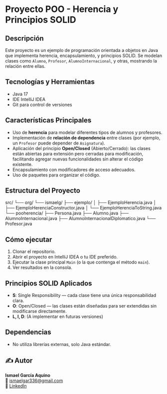# Proyecto POO - Herencia y Principios SOLID

## Descripción
Este proyecto es un ejemplo de programación orientada a objetos en Java que implementa herencia, encapsulamiento, y principios SOLID. Se modelan clases como `Alumno`, `Profesor`, `AlumnoInternacional`, y otras, mostrando la relación entre ellas.

## Tecnologías y Herramientas
- Java 17
- IDE IntelliJ IDEA
- Git para control de versiones

## Características Principales
- Uso de **herencia** para modelar diferentes tipos de alumnos y profesores.
- Implementación de **relación de dependencia** entre clases (por ejemplo, un `Profesor` puede depender de `Asignatura`).
- Aplicación del principio **Open/Closed** (Abierto/Cerrado): las clases están abiertas para extensión pero cerradas para modificación, facilitando agregar nuevas funcionalidades sin alterar el código existente.
- Encapsulamiento con modificadores de acceso adecuados.
- Uso de paquetes para organizar el código.

## Estructura del Proyecto
src/
└── org/
└── ismaelg/
├── ejemplo/
│ ├── EjemploHerencia.java
│ ├── EjemploHerenciaConstructor.java
│ └── EjemploHerenciaToString.java
└── pooherencia/
├── Persona.java
├── Alumno.java
├── AlumnoInternacional.java
├── AlumnoInternacionalDiplomatico.java
└── Profesor.java

## Cómo ejecutar
1. Clonar el repositorio.
2. Abrir el proyecto en IntelliJ IDEA o tu IDE preferido.
3. Ejecutar la clase principal `Main` (o la que contenga el método `main`).
4. Ver resultados en la consola.

## Principios SOLID Aplicados
- **S**: Single Responsibility — cada clase tiene una única responsabilidad clara.
- **O**: Open/Closed — las clases están diseñadas para ser extendidas sin modificarse directamente.
- **L, I, D**: (A implementar en futuras versiones)

## Dependencias
- No utiliza librerías externas, solo Java estándar.

## ✍️ Autor

**Ismael García Aquino**  
📧 ismaelgar336@gmail.com  
🔗 [LinkedIn](https://www.linkedin.com/in/ismael-garc%C3%ADa-aquino/)

